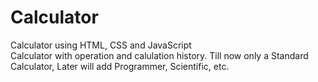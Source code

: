 # Calculator
Calculator using HTML, CSS and JavaScript
<br>
Calculator with operation and calulation history. Till now only a Standard Calculator, Later will add Programmer, Scientific, etc.
